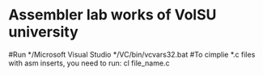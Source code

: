 Assembler lab works of VolSU university
=======================================

#Run */Microsoft Visual Studio */VC/bin/vcvars32.bat
#To cimplie *.c files with asm inserts, you need to run: cl file_name.c
